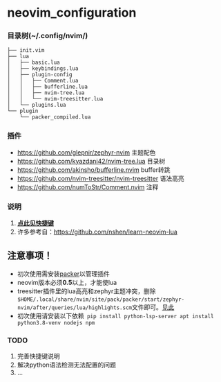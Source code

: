 # neovim_configuration  

### 目录树(~/.config/nvim/)  
```
├── init.vim  
├── lua  
│   ├── basic.lua  
│   ├── keybindings.lua  
│   ├── plugin-config  
│   │   ├── Comment.lua  
│   │   ├── bufferline.lua  
│   │   ├── nvim-tree.lua  
│   │   └── nvim-treesitter.lua  
│   └── plugins.lua  
└── plugin  
    └── packer_compiled.lua  
```

### 插件
* <https://github.com/glepnir/zephyr-nvim> 主题配色
* <https://github.com/kyazdani42/nvim-tree.lua> 目录树
* <https://github.com/akinsho/bufferline.nvim> buffer转跳
* <https://github.com/nvim-treesitter/nvim-treesitter> 语法高亮
* <https://github.com/numToStr/Comment.nvim> 注释

### 说明
1. **[点此见快捷键](./docs/keybindings.md)**  
2. 许多参考自：<https://github.com/nshen/learn-neovim-lua>  


## 注意事项！
* 初次使用需安装[packer](./docs/packer.md)以管理插件
* neovim版本必须**0.5**以上，才能使lua  
* treesitter插件里的lua高亮和zephyr主题冲突，删除`$HOME/.local/share/nvim/site/pack/packer/start/zephyr-nvim/after/queries/lua/highlights.scm`文件即可。[见此](https://github.com/nvim-treesitter/nvim-treesitter/issues/2435)
* 初次使用请安装以下依赖```
pip install python-lsp-server
apt install python3.8-venv nodejs npm```

### TODO
1. 完善快捷键说明
2. 解决python语法检测无法配置的问题
3. ...
